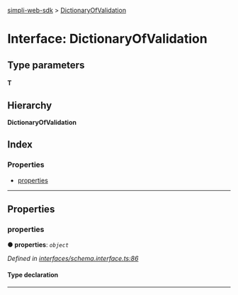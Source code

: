 [simpli-web-sdk](../README.md) > [DictionaryOfValidation](../interfaces/dictionaryofvalidation.md)

# Interface: DictionaryOfValidation

## Type parameters
#### T 
## Hierarchy

**DictionaryOfValidation**

## Index

### Properties

* [properties](dictionaryofvalidation.md#properties)

---

## Properties

<a id="properties"></a>

###  properties

**● properties**: *`object`*

*Defined in [interfaces/schema.interface.ts:86](https://github.com/simplitech/simpli-web-sdk/blob/2a29ffa/src/interfaces/schema.interface.ts#L86)*

#### Type declaration

[k: `string`]: `T`

___

